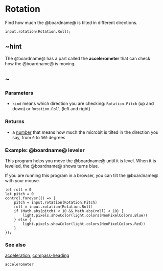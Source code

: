 # Rotation

Find how much the @boardname@ is tilted in different directions.

```sig
input.rotation(Rotation.Roll);
```

## ~hint

The @boardname@ has a part called the **accelerometer** that can
check how the @boardname@ is moving.

## ~

### Parameters

* ``kind`` means which direction you are checking: `Rotation.Pitch` (up and down) or `Rotation.Roll` (left and right)

### Returns

* a [number](/types/number) that means how much the microbit is tilted in the direction you say, from `0` to `360` degrees

### Example: @boardname@ leveler

This program helps you move the @boardname@ until it is level. When
it is levelled, the @boardname@ shows turns blue.

If you are running this program in a browser, you can tilt the
@boardname@ with your mouse.


```blocks
let roll = 0
let pitch = 0
control.forever(() => {
    pitch = input.rotation(Rotation.Pitch)
    roll = input.rotation(Rotation.Roll)
    if (Math.abs(pitch) < 10 && Math.abs(roll) < 10) {
        light.pixels.showColor(light.colors(NeoPixelColors.Blue))
    } else {
        light.pixels.showColor(light.colors(NeoPixelColors.Red))
    }
});
```

### See also

[acceleration](/reference/input/acceleration), [compass-heading](/reference/input/compass-heading)

```package
accelerometer
```